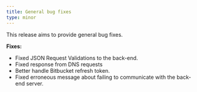 ```yaml
---
title: General bug fixes
type: minor
---
```


This release aims to provide general bug fixes.

**Fixes:**

* Fixed JSON Request Validations to the back-end.
* Fixed response from DNS requests
* Better handle Bitbucket refresh token.
* Fixed erroneous message about failing to communicate with the back-end server.&nbsp;